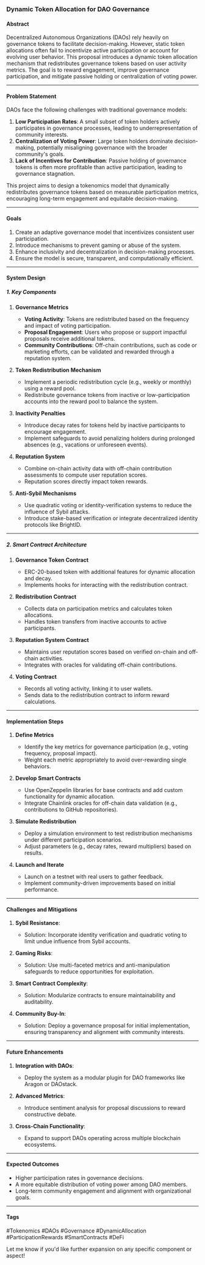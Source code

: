 ### Dynamic Token Allocation for DAO Governance  

#### **Abstract**  
Decentralized Autonomous Organizations (DAOs) rely heavily on governance tokens to facilitate decision-making. However, static token allocations often fail to incentivize active participation or account for evolving user behavior. This proposal introduces a dynamic token allocation mechanism that redistributes governance tokens based on user activity metrics. The goal is to reward engagement, improve governance participation, and mitigate passive holding or centralization of voting power.

---

#### **Problem Statement**  
DAOs face the following challenges with traditional governance models:  
1. **Low Participation Rates**: A small subset of token holders actively participates in governance processes, leading to underrepresentation of community interests.  
2. **Centralization of Voting Power**: Large token holders dominate decision-making, potentially misaligning governance with the broader community's goals.  
3. **Lack of Incentives for Contribution**: Passive holding of governance tokens is often more profitable than active participation, leading to governance stagnation.  

This project aims to design a tokenomics model that dynamically redistributes governance tokens based on measurable participation metrics, encouraging long-term engagement and equitable decision-making.

---

#### **Goals**  
1. Create an adaptive governance model that incentivizes consistent user participation.  
2. Introduce mechanisms to prevent gaming or abuse of the system.  
3. Enhance inclusivity and decentralization in decision-making processes.  
4. Ensure the model is secure, transparent, and computationally efficient.

---

#### **System Design**  

##### **1. Key Components**  

1. **Governance Metrics**  
   - **Voting Activity**: Tokens are redistributed based on the frequency and impact of voting participation.  
   - **Proposal Engagement**: Users who propose or support impactful proposals receive additional tokens.  
   - **Community Contributions**: Off-chain contributions, such as code or marketing efforts, can be validated and rewarded through a reputation system.  

2. **Token Redistribution Mechanism**  
   - Implement a periodic redistribution cycle (e.g., weekly or monthly) using a reward pool.  
   - Redistribute governance tokens from inactive or low-participation accounts into the reward pool to balance the system.  

3. **Inactivity Penalties**  
   - Introduce decay rates for tokens held by inactive participants to encourage engagement.  
   - Implement safeguards to avoid penalizing holders during prolonged absences (e.g., vacations or unforeseen events).  

4. **Reputation System**  
   - Combine on-chain activity data with off-chain contribution assessments to compute user reputation scores.  
   - Reputation scores directly impact token rewards.  

5. **Anti-Sybil Mechanisms**  
   - Use quadratic voting or identity-verification systems to reduce the influence of Sybil attacks.  
   - Introduce stake-based verification or integrate decentralized identity protocols like BrightID.

---

##### **2. Smart Contract Architecture**  
1. **Governance Token Contract**  
   - ERC-20-based token with additional features for dynamic allocation and decay.  
   - Implements hooks for interacting with the redistribution contract.  

2. **Redistribution Contract**  
   - Collects data on participation metrics and calculates token allocations.  
   - Handles token transfers from inactive accounts to active participants.  

3. **Reputation System Contract**  
   - Maintains user reputation scores based on verified on-chain and off-chain activities.  
   - Integrates with oracles for validating off-chain contributions.  

4. **Voting Contract**  
   - Records all voting activity, linking it to user wallets.  
   - Sends data to the redistribution contract to inform reward calculations.  

---

#### **Implementation Steps**  

1. **Define Metrics**  
   - Identify the key metrics for governance participation (e.g., voting frequency, proposal impact).  
   - Weight each metric appropriately to avoid over-rewarding single behaviors.  

2. **Develop Smart Contracts**  
   - Use OpenZeppelin libraries for base contracts and add custom functionality for dynamic allocation.  
   - Integrate Chainlink oracles for off-chain data validation (e.g., contributions to GitHub repositories).  

3. **Simulate Redistribution**  
   - Deploy a simulation environment to test redistribution mechanisms under different participation scenarios.  
   - Adjust parameters (e.g., decay rates, reward multipliers) based on results.  

4. **Launch and Iterate**  
   - Launch on a testnet with real users to gather feedback.  
   - Implement community-driven improvements based on initial performance.

---

#### **Challenges and Mitigations**  

1. **Sybil Resistance**:  
   - Solution: Incorporate identity verification and quadratic voting to limit undue influence from Sybil accounts.  

2. **Gaming Risks**:  
   - Solution: Use multi-faceted metrics and anti-manipulation safeguards to reduce opportunities for exploitation.  

3. **Smart Contract Complexity**:  
   - Solution: Modularize contracts to ensure maintainability and auditability.  

4. **Community Buy-In**:  
   - Solution: Deploy a governance proposal for initial implementation, ensuring transparency and alignment with community interests.  

---

#### **Future Enhancements**  

1. **Integration with DAOs**:  
   - Deploy the system as a modular plugin for DAO frameworks like Aragon or DAOstack.  

2. **Advanced Metrics**:  
   - Introduce sentiment analysis for proposal discussions to reward constructive debate.  

3. **Cross-Chain Functionality**:  
   - Expand to support DAOs operating across multiple blockchain ecosystems.  

---

#### **Expected Outcomes**  

- Higher participation rates in governance decisions.  
- A more equitable distribution of voting power among DAO members.  
- Long-term community engagement and alignment with organizational goals.  

---

#### **Tags**  
#Tokenomics #DAOs #Governance #DynamicAllocation #ParticipationRewards #SmartContracts #DeFi  

Let me know if you'd like further expansion on any specific component or aspect!